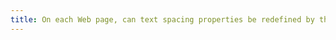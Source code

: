 ```yaml
---
title: On each Web page, can text spacing properties be redefined by the user without loss of content or functionality (except in particular cases)?
---
```

